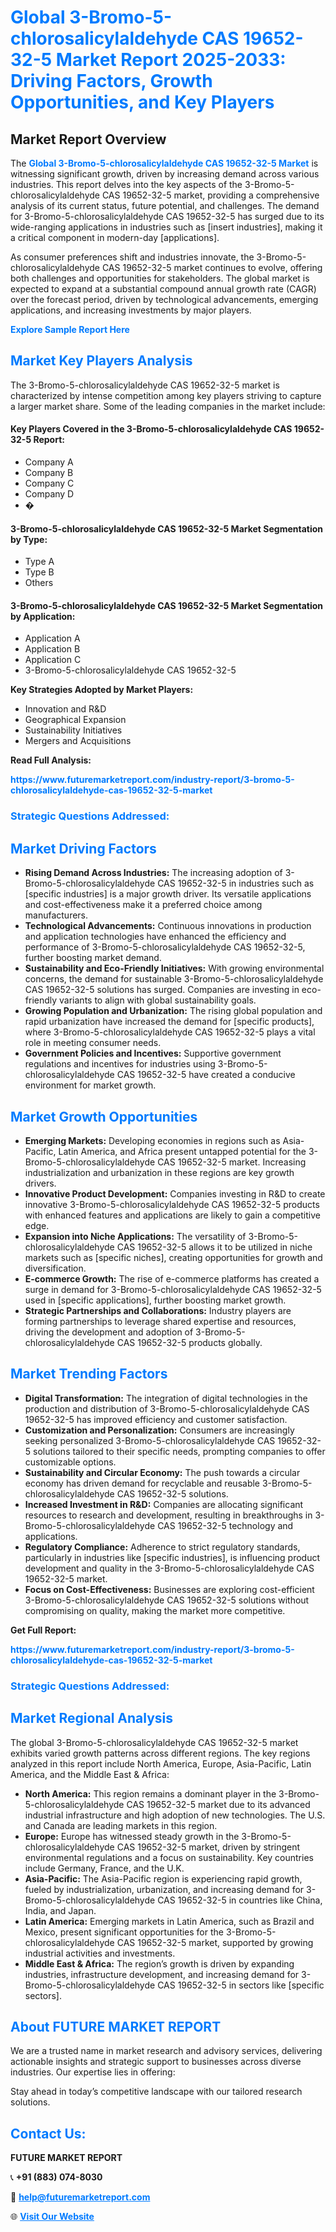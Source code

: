 <h1 style="color: #007BFF;">Global 3-Bromo-5-chlorosalicylaldehyde CAS 19652-32-5 Market Report 2025-2033: Driving Factors, Growth Opportunities, and Key Players</h1>

<section id="overview">
<h2>Market Report Overview</h2>
<p>The <a href="https://www.futuremarketreport.com/industry-report/3-bromo-5-chlorosalicylaldehyde-cas-19652-32-5-market" style="color: #007BFF; text-decoration: none;"><strong>Global 3-Bromo-5-chlorosalicylaldehyde CAS 19652-32-5 Market</strong></a> is witnessing significant growth, driven by increasing demand across various industries. This report delves into the key aspects of the 3-Bromo-5-chlorosalicylaldehyde CAS 19652-32-5 market, providing a comprehensive analysis of its current status, future potential, and challenges. The demand for 3-Bromo-5-chlorosalicylaldehyde CAS 19652-32-5 has surged due to its wide-ranging applications in industries such as [insert industries], making it a critical component in modern-day [applications].</p>
<p>As consumer preferences shift and industries innovate, the 3-Bromo-5-chlorosalicylaldehyde CAS 19652-32-5 market continues to evolve, offering both challenges and opportunities for stakeholders. The global market is expected to expand at a substantial compound annual growth rate (CAGR) over the forecast period, driven by technological advancements, emerging applications, and increasing investments by major players.</p>
</section>

<section id="overview">
<p><a href="https://www.futuremarketreport.com/request-sample/reportId=111605" style="color: #007BFF; text-decoration: none;"><strong>Explore Sample Report Here</strong></a></p>
</section>

<section id="key-players">
<h2 style="color: #007BFF;">Market Key Players Analysis</h2>
<p>The 3-Bromo-5-chlorosalicylaldehyde CAS 19652-32-5 market is characterized by intense competition among key players striving to capture a larger market share. Some of the leading companies in the market include:</p>
<h4>Key Players Covered in the 3-Bromo-5-chlorosalicylaldehyde CAS 19652-32-5 Report:</h4>
<ul><li>Company A</li><li>Company B</li><li>Company C</li><li>Company D</li><li>�</li></ul>
<h4>3-Bromo-5-chlorosalicylaldehyde CAS 19652-32-5 Market Segmentation by Type:</h4>
<ul><li>Type A</li><li>Type B</li><li>Others</li></ul>

<h4>3-Bromo-5-chlorosalicylaldehyde CAS 19652-32-5 Market Segmentation by Application:</h4>
<ul><li>Application A</li><li>Application B</li><li>Application C</li><li>3-Bromo-5-chlorosalicylaldehyde CAS 19652-32-5</li></ul>
<p><strong>Key Strategies Adopted by Market Players:</strong></p>
<ul>
<li>Innovation and R&D</li>
<li>Geographical Expansion</li>
<li>Sustainability Initiatives</li>
<li>Mergers and Acquisitions</li>
</ul>
</section>

<section>
<p><strong>Read Full Analysis: </strong></p><a href="https://www.futuremarketreport.com/industry-report/3-bromo-5-chlorosalicylaldehyde-cas-19652-32-5-market" style="color: #007BFF; text-decoration: none;"><strong>https://www.futuremarketreport.com/industry-report/3-bromo-5-chlorosalicylaldehyde-cas-19652-32-5-market</strong></a>
<h3 style="color: #007BFF;">Strategic Questions Addressed:</h3>
</section>

<section id="driving-factors">
<h2 style="color: #007BFF;">Market Driving Factors</h2>
<ul>
<li><strong>Rising Demand Across Industries:</strong> The increasing adoption of 3-Bromo-5-chlorosalicylaldehyde CAS 19652-32-5 in industries such as [specific industries] is a major growth driver. Its versatile applications and cost-effectiveness make it a preferred choice among manufacturers.</li>
<li><strong>Technological Advancements:</strong> Continuous innovations in production and application technologies have enhanced the efficiency and performance of 3-Bromo-5-chlorosalicylaldehyde CAS 19652-32-5, further boosting market demand.</li>
<li><strong>Sustainability and Eco-Friendly Initiatives:</strong> With growing environmental concerns, the demand for sustainable 3-Bromo-5-chlorosalicylaldehyde CAS 19652-32-5 solutions has surged. Companies are investing in eco-friendly variants to align with global sustainability goals.</li>
<li><strong>Growing Population and Urbanization:</strong> The rising global population and rapid urbanization have increased the demand for [specific products], where 3-Bromo-5-chlorosalicylaldehyde CAS 19652-32-5 plays a vital role in meeting consumer needs.</li>
<li><strong>Government Policies and Incentives:</strong> Supportive government regulations and incentives for industries using 3-Bromo-5-chlorosalicylaldehyde CAS 19652-32-5 have created a conducive environment for market growth.</li>
</ul>
</section>

<section id="growth-opportunities">
<h2 style="color: #007BFF;">Market Growth Opportunities</h2>
<ul>
<li><strong>Emerging Markets:</strong> Developing economies in regions such as Asia-Pacific, Latin America, and Africa present untapped potential for the 3-Bromo-5-chlorosalicylaldehyde CAS 19652-32-5 market. Increasing industrialization and urbanization in these regions are key growth drivers.</li>
<li><strong>Innovative Product Development:</strong> Companies investing in R&D to create innovative 3-Bromo-5-chlorosalicylaldehyde CAS 19652-32-5 products with enhanced features and applications are likely to gain a competitive edge.</li>
<li><strong>Expansion into Niche Applications:</strong> The versatility of 3-Bromo-5-chlorosalicylaldehyde CAS 19652-32-5 allows it to be utilized in niche markets such as [specific niches], creating opportunities for growth and diversification.</li>
<li><strong>E-commerce Growth:</strong> The rise of e-commerce platforms has created a surge in demand for 3-Bromo-5-chlorosalicylaldehyde CAS 19652-32-5 used in [specific applications], further boosting market growth.</li>
<li><strong>Strategic Partnerships and Collaborations:</strong> Industry players are forming partnerships to leverage shared expertise and resources, driving the development and adoption of 3-Bromo-5-chlorosalicylaldehyde CAS 19652-32-5 products globally.</li>
</ul>
</section>

<section id="trending-factors">
<h2 style="color: #007BFF;">Market Trending Factors</h2>
<ul>
<li><strong>Digital Transformation:</strong> The integration of digital technologies in the production and distribution of 3-Bromo-5-chlorosalicylaldehyde CAS 19652-32-5 has improved efficiency and customer satisfaction.</li>
<li><strong>Customization and Personalization:</strong> Consumers are increasingly seeking personalized 3-Bromo-5-chlorosalicylaldehyde CAS 19652-32-5 solutions tailored to their specific needs, prompting companies to offer customizable options.</li>
<li><strong>Sustainability and Circular Economy:</strong> The push towards a circular economy has driven demand for recyclable and reusable 3-Bromo-5-chlorosalicylaldehyde CAS 19652-32-5 solutions.</li>
<li><strong>Increased Investment in R&D:</strong> Companies are allocating significant resources to research and development, resulting in breakthroughs in 3-Bromo-5-chlorosalicylaldehyde CAS 19652-32-5 technology and applications.</li>
<li><strong>Regulatory Compliance:</strong> Adherence to strict regulatory standards, particularly in industries like [specific industries], is influencing product development and quality in the 3-Bromo-5-chlorosalicylaldehyde CAS 19652-32-5 market.</li>
<li><strong>Focus on Cost-Effectiveness:</strong> Businesses are exploring cost-efficient 3-Bromo-5-chlorosalicylaldehyde CAS 19652-32-5 solutions without compromising on quality, making the market more competitive.</li>
</ul>
</section>

<section>
<p><strong>Get Full Report: </strong></p><a href="https://www.futuremarketreport.com/industry-report/3-bromo-5-chlorosalicylaldehyde-cas-19652-32-5-market" style="color: #007BFF; text-decoration: none;"><strong>https://www.futuremarketreport.com/industry-report/3-bromo-5-chlorosalicylaldehyde-cas-19652-32-5-market</strong></a>
<h3 style="color: #007BFF;">Strategic Questions Addressed:</h3>
</section>


<section id="regional-analysis">
<h2 style="color: #007BFF;">Market Regional Analysis</h2>
<p>The global 3-Bromo-5-chlorosalicylaldehyde CAS 19652-32-5 market exhibits varied growth patterns across different regions. The key regions analyzed in this report include North America, Europe, Asia-Pacific, Latin America, and the Middle East & Africa:</p>
<ul>
<li><strong>North America:</strong> This region remains a dominant player in the 3-Bromo-5-chlorosalicylaldehyde CAS 19652-32-5 market due to its advanced industrial infrastructure and high adoption of new technologies. The U.S. and Canada are leading markets in this region.</li>
<li><strong>Europe:</strong> Europe has witnessed steady growth in the 3-Bromo-5-chlorosalicylaldehyde CAS 19652-32-5 market, driven by stringent environmental regulations and a focus on sustainability. Key countries include Germany, France, and the U.K.</li>
<li><strong>Asia-Pacific:</strong> The Asia-Pacific region is experiencing rapid growth, fueled by industrialization, urbanization, and increasing demand for 3-Bromo-5-chlorosalicylaldehyde CAS 19652-32-5 in countries like China, India, and Japan.</li>
<li><strong>Latin America:</strong> Emerging markets in Latin America, such as Brazil and Mexico, present significant opportunities for the 3-Bromo-5-chlorosalicylaldehyde CAS 19652-32-5 market, supported by growing industrial activities and investments.</li>
<li><strong>Middle East & Africa:</strong> The region’s growth is driven by expanding industries, infrastructure development, and increasing demand for 3-Bromo-5-chlorosalicylaldehyde CAS 19652-32-5 in sectors like [specific sectors].</li>
</ul>
</section>

<footer>
<h2 style="color: #007BFF;">About FUTURE MARKET REPORT</h2>
<p>We are a trusted name in market research and advisory services, delivering actionable insights and strategic support to businesses across diverse industries. Our expertise lies in offering:</p>

<p>Stay ahead in today’s competitive landscape with our tailored research solutions.</p>

<h2 style="color: #007BFF;">Contact Us:</h2>
<p><strong>FUTURE MARKET REPORT</strong></p>
<p>📞 <strong>+91 (883) 074-8030</strong></p>
<p>📧 <strong><a href="mailto:help@futuremarketreport.com" style="color: #007BFF;">help@futuremarketreport.com</a></strong></p>
<p>🌐 <strong><a href="https://www.futuremarketreport.com/" style="color: #007BFF;">Visit Our Website</a></strong></p>
</footer>